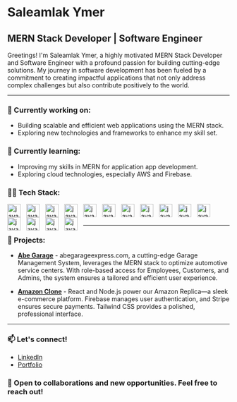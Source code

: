 # Saleamlak Ymer

## MERN Stack Developer | Software Engineer

Greetings! I'm Saleamlak Ymer, a highly motivated MERN Stack Developer and Software Engineer with a profound passion for building cutting-edge solutions. My journey in software development has been fueled by a commitment to creating impactful applications that not only address complex challenges but also contribute positively to the world.

---

### 🔭 Currently working on:
- Building scalable and efficient web applications using the MERN stack.
- Exploring new technologies and frameworks to enhance my skill set.

### 🌱 Currently learning:
- Improving my skills in MERN for application app development.
- Exploring cloud technologies, especially AWS and Firebase.

### 👨‍💻 Tech Stack:
<img align="left" alt="java" width="30px" style="padding-right:10px;" src="https://icons.veryicon.com/png/o/business/vscode-program-item-icon/react-3.png" />
<img align="left" alt="java" width="30px" style="padding-right:10px;" src="https://static-00.iconduck.com/assets.00/node-js-icon-454x512-nztofx17.png" />
<img align="left" alt="java" width="30px" style="padding-right:10px;" src="https://user-images.githubusercontent.com/25181517/183859966-a3462d8d-1bc7-4880-b353-e2cbed900ed6.png" />
<img align="left" alt="java" width="30px" style="padding-right:10px;" src="https://cdn-icons-png.flaticon.com/512/919/919836.png" />
<img align="left" alt="java" width="30px" style="padding-right:10px;" src="https://uxwing.com/wp-content/themes/uxwing/download/brands-and-social-media/html-icon.png" />
<img align="left" alt="java" width="30px" style="padding-right:10px;" src="https://cdn-icons-png.flaticon.com/512/888/888847.png" />
<img align="left" alt="java" width="30px" style="padding-right:10px;" src="https://www.datocms-assets.com/75941/1657707878-nextjs_logo.png" />

<img align="left" alt="java" width="30px" style="padding-right:10px;" src="https://cdn-icons-png.flaticon.com/512/5968/5968672.png" />
<img align="left" alt="java" width="30px" style="padding-right:10px;" src="https://git-scm.com/images/logos/downloads/Git-Icon-1788C.png" />



<img align="left" alt="java" width="30px" style="padding-right:10px;" src="https://cdn-icons-png.flaticon.com/512/2164/2164832.png" />
<img align="left" alt="java" width="30px" style="padding-right:10px;" src="https://static-00.iconduck.com/assets.00/tailwind-css-icon-512x307-1v56l8ed.png" />
<img align="left" alt="java" width="30px" style="padding-right:10px;" src="https://cdn4.iconfinder.com/data/icons/google-i-o-2016/512/google_firebase-2-512.png" />
<img align="left" alt="java" width="30px" style="padding-right:10px;" src="https://cdn.iconscout.com/icon/free/png-256/free-jquery-8-1175153.png" />
<img align="left" alt="java" width="30px" style="padding-right:10px;" src="https://vitejs.dev/logo-with-shadow.png" />
<img align="left" alt="java" width="30px" style="padding-right:10px;" src="https://cdn-icons-png.flaticon.com/512/136/136525.png" />
<br />
<br/>

___



### 🚀 Projects:
- **[Abe Garage](https://www.abegarageexpress.com)** - abegarageexpress.com, a cutting-edge Garage Management System, leverages the MERN stack to optimize automotive service centers. With role-based access for Employees, Customers, and Admins, the system ensures a tailored and efficient user experience.
  
- **[Amazon Clone](https://fifth-base-398400.web.app/)** - React and Node.js power our Amazon Replica—a sleek e-commerce platform. Firebase manages user authentication, and Stripe ensures secure payments. Tailwind CSS provides a polished, professional interface.
___
### 📫 Let's connect!
- [LinkedIn](https://www.linkedin.com/in/saleamlakendrias/)
- [Portfolio](https://saleamlakendrias.com/)

### 🤝 Open to collaborations and new opportunities. Feel free to reach out!
